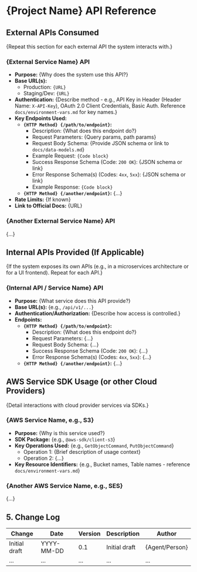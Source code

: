 # {Project Name} API Reference

## External APIs Consumed

{Repeat this section for each external API the system interacts with.}

### {External Service Name} API

- **Purpose:** {Why does the system use this API?}
- **Base URL(s):**
    - Production: `{URL}`
    - Staging/Dev: `{URL}`
- **Authentication:** {Describe method - e.g., API Key in Header (Header Name: `X-API-Key`), OAuth 2.0 Client Credentials, Basic Auth. Reference `docs/environment-vars.md` for key names.}
- **Key Endpoints Used:**
    - **`{HTTP Method} {/path/to/endpoint}`:**
        - Description: {What does this endpoint do?}
        - Request Parameters: {Query params, path params}
        - Request Body Schema: {Provide JSON schema or link to `docs/data-models.md`}
        - Example Request: `{Code block}`
        - Success Response Schema (Code: `200 OK`): {JSON schema or link}
        - Error Response Schema(s) (Codes: `4xx`, `5xx`): {JSON schema or link}
        - Example Response: `{Code block}`
    - **`{HTTP Method} {/another/endpoint}`:** {...}
- **Rate Limits:** {If known}
- **Link to Official Docs:** {URL}

### {Another External Service Name} API

{...}

## Internal APIs Provided (If Applicable)

{If the system exposes its own APIs (e.g., in a microservices architecture or for a UI frontend). Repeat for each API.}

### {Internal API / Service Name} API

- **Purpose:** {What service does this API provide?}
- **Base URL(s):** {e.g., `/api/v1/...`}
- **Authentication/Authorization:** {Describe how access is controlled.}
- **Endpoints:**
    - **`{HTTP Method} {/path/to/endpoint}`:**
        - Description: {What does this endpoint do?}
        - Request Parameters: {...}
        - Request Body Schema: {...}
        - Success Response Schema (Code: `200 OK`): {...}
        - Error Response Schema(s) (Codes: `4xx`, `5xx`): {...}
    - **`{HTTP Method} {/another/endpoint}`:** {...}

## AWS Service SDK Usage (or other Cloud Providers)

{Detail interactions with cloud provider services via SDKs.}

### {AWS Service Name, e.g., S3}

- **Purpose:** {Why is this service used?}
- **SDK Package:** {e.g., `@aws-sdk/client-s3`}
- **Key Operations Used:** {e.g., `GetObjectCommand`, `PutObjectCommand`}
    - Operation 1: {Brief description of usage context}
    - Operation 2: {...}
- **Key Resource Identifiers:** {e.g., Bucket names, Table names - reference `docs/environment-vars.md`}

### {Another AWS Service Name, e.g., SES}

{...}

## 5. Change Log

| Change        | Date       | Version | Description   | Author         |
| ------------- | ---------- | ------- | ------------- | -------------- |
| Initial draft | YYYY-MM-DD | 0.1     | Initial draft | {Agent/Person} |
| ...           | ...        | ...     | ...           | ...            |
